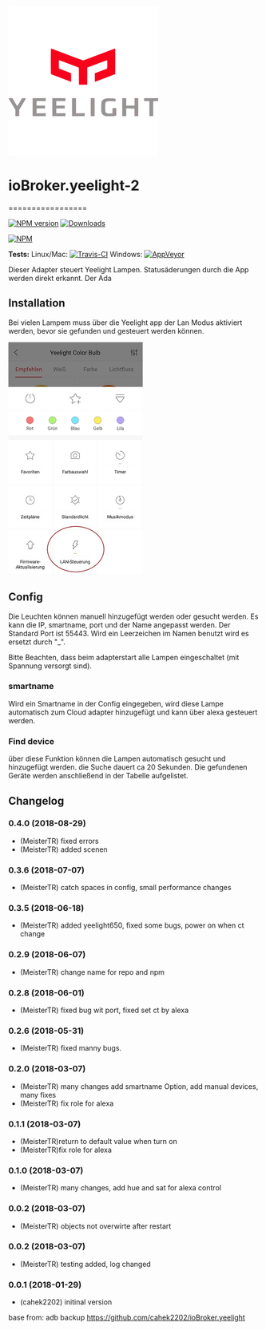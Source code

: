 ![Logo](admin/yeelight.png)
# ioBroker.yeelight-2
=================

[![NPM version](http://img.shields.io/npm/v/iobroker.yeelight-2.svg)](https://www.npmjs.com/package/iobroker.yeelight-2)
[![Downloads](https://img.shields.io/npm/dm/iobroker.yeelight-2.svg)](https://www.npmjs.com/package/iobroker.yeelight-2)

[![NPM](https://nodei.co/npm/iobroker.yeelight-2.png?downloads=true)](https://nodei.co/npm/iobroker.yeelight-2/)

**Tests:** Linux/Mac: [![Travis-CI](https://api.travis-ci.org/MeisterTR/ioBroker.yeelight-2.svg?branch=master)](https://travis-ci.org/MeisterTR/ioBroker.yeelight-2)
Windows: [![AppVeyor](https://ci.appveyor.com/api/projects/status/github/MeisterTR/ioBroker.yeelight-2?branch=master&svg=true)](https://ci.appveyor.com/project/MeisterTR/ioBroker-yeelight-2/)


Dieser Adapter steuert Yeelight Lampen. Statusäderungen durch die App werden direkt erkannt. Der Ada

## Installation
Bei vielen Lampem muss über die Yeelight app der Lan Modus aktiviert werden, bevor sie gefunden und gesteuert werden können. 

![](admin/lan.jpg)

## Config
Die Leuchten können manuell hinzugefügt werden oder gesucht werden. Es kann die IP, smartname, port und der Name angepasst werden. Der Standard Port ist 55443. Wird ein Leerzeichen im Namen benutzt wird es ersetzt durch "_". 

Bitte Beachten, dass beim adapterstart alle Lampen eingeschaltet (mit Spannung versorgt sind).

### smartname
Wird ein Smartname in der Config eingegeben, wird diese Lampe automatisch zum Cloud adapter hinzugefügt und kann über alexa gesteuert werden.

### Find device
über diese Funktion können die Lampen automatisch gesucht und hinzugefügt werden. die Suche dauert ca 20 Sekunden. Die gefundenen Geräte werden anschließend in der Tabelle aufgelistet.


## Changelog
### 0.4.0 (2018-08-29)
* (MeisterTR) fixed errors
* (MeisterTR) added scenen
### 0.3.6 (2018-07-07)
* (MeisterTR) catch spaces in config, small performance changes
### 0.3.5 (2018-06-18)
* (MeisterTR) added yeelight650, fixed some bugs, power on when ct change
### 0.2.9 (2018-06-07)
* (MeisterTR) change name for repo and npm
### 0.2.8 (2018-06-01)
* (MeisterTR) fixed bug wit port, fixed set ct by alexa
### 0.2.6 (2018-05-31)
* (MeisterTR) fixed manny bugs.
### 0.2.0 (2018-03-07)
* (MeisterTR) many changes add smartname Option, add manual devices, many fixes
* (MeisterTR) fix role for alexa
### 0.1.1 (2018-03-07)
* (MeisterTR)return to default value when turn on
* (MeisterTR)fix role for alexa
### 0.1.0 (2018-03-07)
* (MeisterTR) many changes, add hue and sat for alexa control
### 0.0.2 (2018-03-07)
* (MeisterTR) objects not overwirte after restart
### 0.0.2 (2018-03-07)
* (MeisterTR) testing added, log changed
### 0.0.1 (2018-01-29)
* (cahek2202) initinal version



base from: adb backup https://github.com/cahek2202/ioBroker.yeelight
